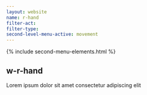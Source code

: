 ```yaml
---
layout: website
name: r-hand
filter-act:
filter-type:
second-level-menu-active: movement
---
```


{% include second-menu-elements.html %}

<main class="page-content">
  <div class="text-container">
    <h2>w-r-hand</h2>
    <p>Lorem ipsum dolor sit amet consectetur adipiscing elit</p>
  </div>
</main>
